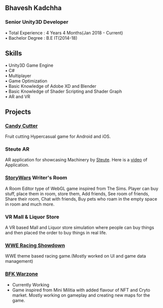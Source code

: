 ## Bhavesh Kadchha
### Senior Unity3D Developer

•	Total Experience : 4 Years 4 Months(Jan 2018 - Current)                                                            
•	Bachelor Degree : B.E IT(2014-18)

## Skills
•	Unity3D Game Engine  
•	C#   
•	Multiplayer  
•	Game Optimization  
•	Basic Knowledge of Adobe XD and Blender  
• Basic Knowledge of Shader Scripting and Shader Graph  
•	AR and VR  

## Projects

### [Candy Cutter](https://play.google.com/store/apps/details?id=com.zhakaas.candycuttergame&hl=en_IN)
Fruit cutting Hypercasual game for Android and iOS.

### Steute AR
AR application for showcasing Machinery by [Steute](https://www.steute.com/us/index.html). Here is a [video](https://www.youtube.com/watch?v=eBCBSG7Q4Hc) of Application.

### [StoryWars](https://storywars.net/) Writer's Room
A Room Editor type of WebGL game inspired from The Sims. Player can buy stuff, place them in room, store them, Add friends, See room of friends, Share their room, Chat with friends, Buy pets who roam in the empty space in room and much more.

### VR Mall & Liquor Store
A VR based Mall and Liquor store simulation where people can buy things and then placed the order to buy things in real life.

### [WWE Racing Showdown](https://play.google.com/store/apps/details?id=com.jetplay.wwesuperstarsracing&hl=en_IN&gl=US)
WWE theme based racing game.(Mostly worked on UI and game data management)

### [BFK Warzone](https://bfkwarzone.com/)
- Currently Working  
- Game inspired from Mini Militia with added flavour of NFT and Cryto market. Mostly working on gameplay and creating new maps for the game.
